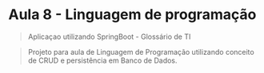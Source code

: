 # Aula 8 - Linguagem de programação
>Aplicaçao utilizando SpringBoot - Glossário de TI

>Projeto para aula de Linguagem de Programação utilizando conceito de CRUD e persistência em Banco de Dados.
